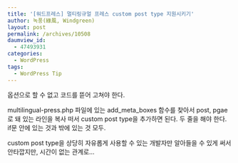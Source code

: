 ```yaml
---
title: '[워드프레스] 멀티링규얼 프레스 custom post type 지원시키기'
author: 녹풍(綠風, Windgreen)
layout: post
permalink: /archives/10508
daumview_id:
  - 47493931
categories:
  - WordPress
tags:
  - WordPress Tip
---
```

옵션으로 할 수 없고 코드를 뜯어 고쳐야 한다.

multilingual-press.php 파일에 있는 add\_meta\_boxes 함수를 찾아서 post, pgae로 돼 있는 라인을 복사 떠서 custom post type을 추가하면 된다. 두 줄을 해야 한다. if문 안에 있는 것과 밖에 있는 것 모두.

custom post type을 상당히 자유롭게 사용할 수 있는 개발자만 알아들을 수 있게 써서 안타깝지만, 시간이 없는 관계로&#8230;